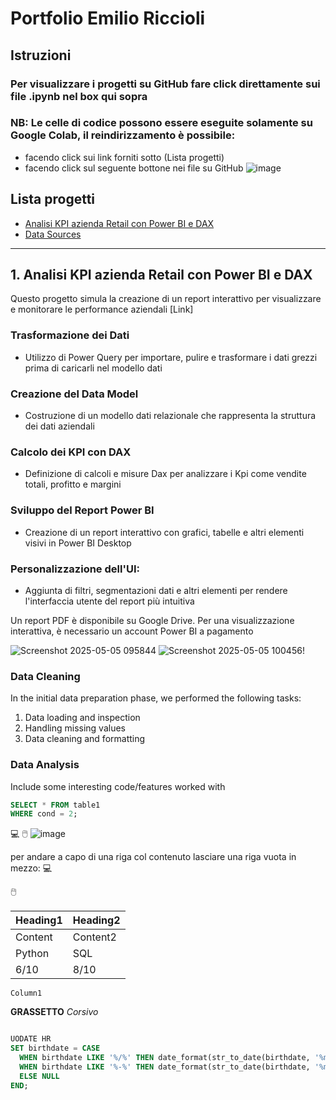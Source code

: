 # Portfolio Emilio Riccioli

## Istruzioni
### Per visualizzare i progetti su GitHub fare click direttamente sui file .ipynb nel box qui sopra

### NB: Le celle di codice possono essere eseguite solamente su Google Colab, il reindirizzamento è possibile:
  - facendo click sui link forniti sotto (Lista progetti) 
  - facendo click sul seguente bottone nei file su GitHub ![image](https://github.com/user-attachments/assets/8ff9816e-5aba-400d-9b7e-a722ed91509f)
  
## Lista progetti
- [Analisi KPI azienda Retail con Power BI e DAX](https://colab.research.google.com/drive/13Pq7wm-UEN3BVtcmw64K__1LhvQY3McI#scrollTo=4ZIxfluijMDs)
- [Data Sources](#data-sources)

---

## 1. Analisi KPI azienda Retail con Power BI e DAX
Questo progetto simula la creazione di un report interattivo per visualizzare e monitorare le performance aziendali [Link]

### Trasformazione dei Dati
- Utilizzo di Power Query per importare, pulire e trasformare i dati grezzi prima di caricarli nel modello dati

### Creazione del Data Model
- Costruzione di un modello dati relazionale che rappresenta la struttura dei dati aziendali

### Calcolo dei KPI con DAX
- Definizione di calcoli e misure Dax per analizzare i Kpi come vendite totali, profitto e margini

### Sviluppo del Report Power BI
- Creazione di un report interattivo con grafici, tabelle e altri elementi visivi in Power BI Desktop

### Personalizzazione dell'UI: 
- Aggiunta di filtri, segmentazioni dati e altri elementi per rendere l'interfaccia utente del report più intuitiva

Un report PDF è disponibile su Google Drive. Per una visualizzazione interattiva, è necessario un account Power BI a pagamento

![Screenshot 2025-05-05 095844](https://github.com/user-attachments/assets/f93f5d2d-6c1b-448d-9dd9-e851cfa29703)
![Screenshot 2025-05-05 100456](https://github.com/user-attachments/assets/7921fd7e-7389-4db1-900e-06924ff0713f)!





### Data Cleaning
In the initial data preparation phase, we performed the following tasks:
1. Data loading and inspection
2. Handling missing values
3. Data cleaning and formatting

### Data Analysis
Include some interesting code/features worked with

```sql
SELECT * FROM table1
WHERE cond = 2;
```

💻
🖱️
![image](https://github.com/user-attachments/assets/a383db4a-084b-49d4-b39e-06e2a384066e)

per andare a capo di una riga col contenuto lasciare una riga vuota in mezzo:
💻

🖱️



|Heading1|Heading2|
|--------|--------|
|Content|Content2|
|Python|SQL|
|6/10|8/10|

`Column1`

**GRASSETTO**
*Corsivo*


```sql
```

```sql
UODATE HR
SET birthdate = CASE
  WHEN birthdate LIKE '%/%' THEN date_format(str_to_date(birthdate, '%m/%d/%Y'), '%Y-%m-%d')
  WHEN birthdate LIKE '%-%' THEN date_format(str_to_date(birthdate, '%m-%d-%Y'), '%Y-%m-%d')
  ELSE NULL
END;
```

```sql

```
